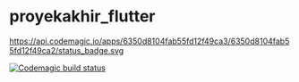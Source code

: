 # proyekakhir_flutter

https://api.codemagic.io/apps/6350d8104fab55fd12f49ca3/6350d8104fab55fd12f49ca2/status_badge.svg

[![Codemagic build status](https://api.codemagic.io/apps/6350d8104fab55fd12f49ca3/6350d8104fab55fd12f49ca2/status_badge.svg)](https://codemagic.io/apps/6350d8104fab55fd12f49ca3/6350d8104fab55fd12f49ca2/latest_build)
